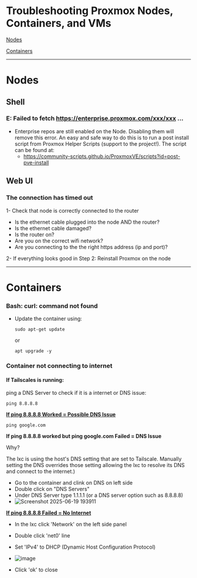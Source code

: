 # Troubleshooting Proxmox Nodes, Containers, and VMs
[Nodes](#Nodes)

[Containers](#Containers)

---

# Nodes
## Shell
### E: Failed to fetch https://enterprise.proxmox.com/xxx/xxx ...
- Enterprise repos are still enabled on the Node. Disabling them will remove this error. An easy and safe way to do this is to run a post install script from Proxmox Helper Scripts (support to the project!). The script can be found at:
    - https://community-scripts.github.io/ProxmoxVE/scripts?id=post-pve-install

## Web UI
### The connection has timed out
1- Check that node is correctly connected to the router
  - Is the ethernet cable plugged into the node AND the router?
  - Is the ethernet cable damaged?
  - Is the router on?
  - Are you on the correct wifi network?
  - Are you connecting to the the right https address (ip and port)?

2- If everything looks good in Step 2: Reinstall Proxmox on the node

---

# Containers
### Bash: curl: command not found
- Update the container using:
  ```
  sudo apt-get update
  ```
  or

  ```
  apt upgrade -y
  ```

### Container not connecting to internet
#### If Tailscales is running:
ping a DNS Server to check if it is a internet or DNS issue:

```
ping 8.8.8.8
```

<ins>**If ping 8.8.8.8 Worked = Possible DNS Issue**</ins>

```
ping google.com
```

**If ping 8.8.8.8 worked but ping google.com Failed = DNS Issue**

Why? 

The lxc is using the host's DNS setting that are set to Tailscale. Manually setting the DNS overrides those setting allowing the lxc to resolve its DNS and connect to the internet.)

- Go to the container and clink on DNS on left side
- Double click on "DNS Servers"
- Under DNS Server type 1.1.1.1 (or a DNS server option such as 8.8.8.8)
- ![Screenshot 2025-06-19 193911](https://github.com/user-attachments/assets/d55561ee-a2a7-46db-b6f6-a887966eceeb)

<ins>**If ping 8.8.8.8 Failed = No Internet**</ins>
- In the lxc click 'Network' on the left side panel
- Double click 'net0' line
- Set 'IPv4' to DHCP (Dynamic Host Configuration Protocol)

- ![image](https://github.com/user-attachments/assets/90d195d1-7a22-465c-9869-863e03eb5ce8)

- Click 'ok' to close



